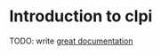 # Introduction to clpi

TODO: write [great documentation](http://jacobian.org/writing/what-to-write/)
